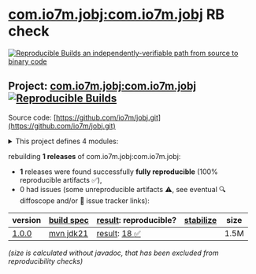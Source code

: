 [com.io7m.jobj:com.io7m.jobj](https://central.sonatype.com/artifact/com.io7m.jobj/com.io7m.jobj/versions) RB check
=======

[![Reproducible Builds](https://reproducible-builds.org/images/logos/rb.svg) an independently-verifiable path from source to binary code](https://reproducible-builds.org/)

## Project: [com.io7m.jobj:com.io7m.jobj](https://central.sonatype.com/artifact/com.io7m.jobj/com.io7m.jobj/versions) [![Reproducible Builds](https://img.shields.io/endpoint?url=https://raw.githubusercontent.com/jvm-repo-rebuild/reproducible-central/master/content/com/io7m/jobj/badge.json)](https://github.com/jvm-repo-rebuild/reproducible-central/blob/master/content/com/io7m/jobj/README.md)

Source code: [https://github.com/io7m/jobj.git](https://github.com/io7m/jobj.git)

<details><summary>This project defines 4 modules:</summary>

* [com.io7m.jobj:com.io7m.jobj](https://central.sonatype.com/artifact/com.io7m.jobj/com.io7m.jobj/overview)
* [com.io7m.jobj:com.io7m.jobj.core](https://central.sonatype.com/artifact/com.io7m.jobj/com.io7m.jobj.core/overview)
* [com.io7m.jobj:com.io7m.jobj.tests](https://central.sonatype.com/artifact/com.io7m.jobj/com.io7m.jobj.tests/overview)
* [com.io7m.jobj:com.io7m.jobj.tools](https://central.sonatype.com/artifact/com.io7m.jobj/com.io7m.jobj.tools/overview)
</details>

rebuilding **1 releases** of com.io7m.jobj:com.io7m.jobj:
- **1** releases were found successfully **fully reproducible** (100% reproducible artifacts :white_check_mark:),
- 0 had issues (some unreproducible artifacts :warning:, see eventual :mag: diffoscope and/or :memo: issue tracker links):

| version | [build spec](/BUILDSPEC.md) | [result](https://reproducible-builds.org/docs/jvm/): reproducible? | [stabilize](https://github.com/google/oss-rebuild/blob/main/cmd/stabilize/README.md) | size |
| -- | --------- | ------ | ------ | -- |
| [1.0.0](https://central.sonatype.com/artifact/com.io7m.jobj/com.io7m.jobj/1.0.0/pom) | [mvn jdk21](com.io7m.jobj-1.0.0.buildspec) | [result](com.io7m.jobj-1.0.0.buildinfo): [18 :white_check_mark: ](com.io7m.jobj-1.0.0.buildcompare) | | 1.5M |

<i>(size is calculated without javadoc, that has been excluded from reproducibility checks)</i>
